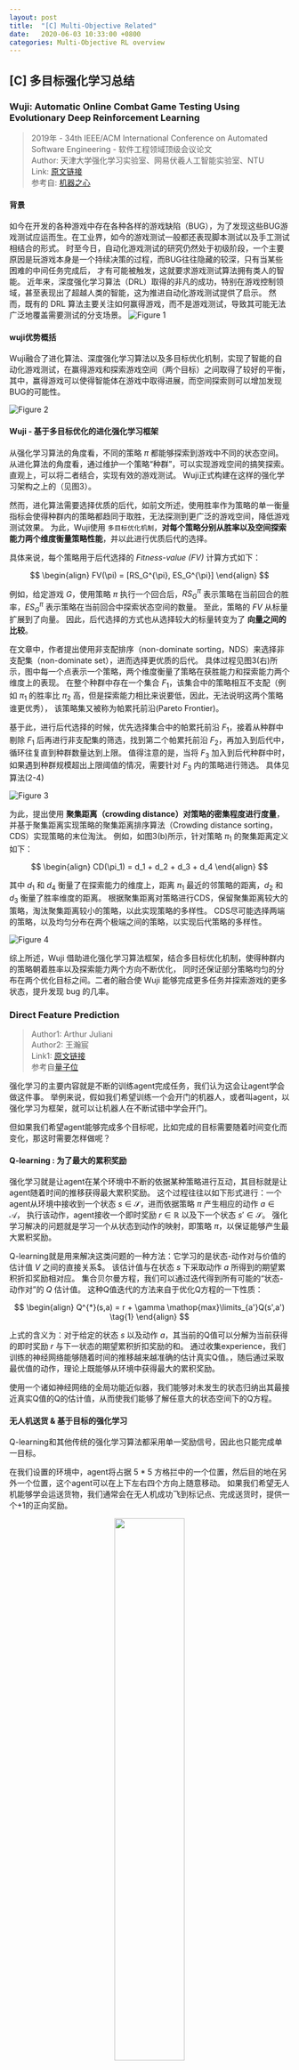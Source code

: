 ```yaml
---
layout: post
title:  "[C] Multi-Objective Related"
date:   2020-06-03 10:33:00 +0800
categories: Multi-Objective RL overview
---
```


## [C] 多目标强化学习总结
### Wuji: Automatic Online Combat Game Testing Using Evolutionary Deep Reinforcement Learning
> 2019年 - 34th IEEE/ACM International Conference on Automated Software Engineering - 软件工程领域顶级会议论文  
> Author: 天津大学强化学习实验室、网易伏羲人工智能实验室、NTU  
> Link: [原文链接](https://yanzzzzz.github.io/files/PID6139619.pdf)  
> 参考自: [机器之心](https://www.jiqizhixin.com/articles/2019-10-22-11)

#### 背景
如今在开发的各种游戏中存在各种各样的游戏缺陷（BUG），为了发现这些BUG游戏测试应运而生。在工业界，如今的游戏测试一般都还表现脚本测试以及手工测试相结合的形式。
时至今日，自动化游戏测试的研究仍然处于初级阶段，一个主要原因是玩游戏本身是一个持续决策的过程，而BUG往往隐藏的较深，只有当某些困难的中间任务完成后，
才有可能被触发，这就要求游戏测试算法拥有类人的智能。
近年来，深度强化学习算法（DRL）取得的非凡的成功，特别在游戏控制领域，甚至表现出了超越人类的智能，这为推进自动化游戏测试提供了启示。
然而，既有的 DRL 算法主要关注如何赢得游戏，而不是游戏测试，导致其可能无法广泛地覆盖需要测试的分支场景。
![Figure 1](../image/Wuji中智能体与环境的交互示意图.png "Wuji中智能体与环境的交互示意图")

#### wuji优势概括
Wuji融合了进化算法、深度强化学习算法以及多目标优化机制，实现了智能的自动化游戏测试，在赢得游戏和探索游戏空间（两个目标）之间取得了较好的平衡，
其中，赢得游戏可以使得智能体在游戏中取得进展，而空间探索则可以增加发现BUG的可能性。

![Figure 2](../image/Wuji结构图.png "Wuji结构图")

#### Wuji - 基于多目标优化的进化强化学习框架
从强化学习算法的角度看，不同的策略 $\pi$ 都能够探索到游戏中不同的状态空间。
从进化算法的角度看，通过维护一个策略“种群”，可以实现游戏空间的搞笑探索。
直观上，可以将二者结合，实现有效的游戏测试。
Wuji正式构建在这样的强化学习架构之上的（见图3）。

然而，进化算法需要选择优质的后代，如前文所述，使用胜率作为策略的单一衡量指标会使得种群内的策略都趋同于取胜，无法探测到更广泛的游戏空间，降低游戏测试效果。
为此，Wuji使用 `多目标优化机制`，**对每个策略分别从胜率以及空间探索能力两个维度衡量策略性能**，并以此进行优质后代的选择。

具体来说，每个策略用于后代选择的 *Fitness-value (FV)* 计算方式如下：

$$
\begin{align}
FV(\pi) = [RS_G^{\pi}, ES_G^{\pi}]
\end{align}
$$

例如，给定游戏 $G$，使用策略 $\pi$ 执行一个回合后，$RS_G^{\pi}$ 表示策略在当前回合的胜率，$ES_G^{\pi}$ 表示策略在当前回合中探索状态空间的数量。
至此，策略的 $FV$ 从标量扩展到了向量。
因此，后代选择的方式也从选择较大的标量转变为了 **向量之间的比较**。

在文章中，作者提出使用非支配排序（non-dominate sorting，NDS）来选择非支配集（non-dominate set），进而选择更优质的后代。
具体过程见图3(右)所示，图中每一个点表示一个策略，两个维度衡量了策略在获胜能力和探索能力两个维度上的表现。
在整个种群中存在一个集合 $F_1$，该集合中的策略相互不支配（例如 $\pi_1$ 的胜率比 $\pi_2$ 高，但是探索能力相比来说要低，因此，无法说明这两个策略谁更优秀），
该策略集又被称为帕累托前沿(Pareto Frontier)。

基于此，进行后代选择的时候，优先选择集合中的帕累托前沿 $F_1$，接着从种群中剔除 $F_1$ 后再进行非支配集的筛选，找到第二个帕累托前沿 $F_2$，再加入到后代中，
循环往复直到种群数量达到上限。
值得注意的是，当将 $F_3$ 加入到后代种群中时，如果遇到种群规模超出上限阈值的情况，需要针对 $F_3$ 内的策略进行筛选。
具体见算法(2-4)

![Figure 3](../image/Wuji算法1.png "Wuji算法1")

为此，提出使用 **聚集距离（crowding distance）对策略的密集程度进行度量**，
并基于聚集距离实现策略的聚集距离排序算法（Crowding distance sorting，CDS）实现策略的末位淘汰。
例如，如图3(b)所示，针对策略 $\pi_1$ 的聚集距离定义如下：

$$
\begin{align}
CD(\pi_1) = d_1 + d_2 + d_3 + d_4
\end{align}
$$

其中 $d_1$ 和 $d_4$ 衡量了在探索能力的维度上，距离 $\pi_1$ 最近的邻策略的距离，$d_2$ 和 $d_3$ 衡量了胜率维度的距离。
根据聚集距离对策略进行CDS，保留聚集距离较大的策略，淘汰聚集距离较小的策略，以此实现策略的多样性。
CDS尽可能选择两端的策略，以及均匀分布在两个极端之间的策略，以实现后代策略的多样性。

![Figure 4](../image/Wuji算法2.png "Wuji算法2")

综上所述，Wuji 借助进化强化学习算法框架，结合多目标优化机制，使得种群内的策略朝着胜率以及探索能力两个方向不断优化，
同时还保证部分策略均匀的分布在两个优化目标之间。二者的融合使 Wuji 能够完成更多任务并探索游戏的更多状态，提升发现 bug 的几率。

### Direct Feature Prediction
> Author1: Arthur Juliani  
> Author2: 王瀚宸  
> Link1: [原文链接](https://arxiv.org/abs/1611.01779)  
> 参考自[量子位](https://mp.weixin.qq.com/s/XHdaoOWBgOWX7SrOemY4jw)

强化学习的主要内容就是不断的训练agent完成任务，我们认为这会让agent学会做这件事。
举例来说，假如我们希望训练一个会开门的机器人，或者叫agent，以强化学习为框架，就可以让机器人在不断试错中学会开门。

但如果我们希望agent能够完成多个目标呢，比如完成的目标需要随着时间变化而变化，那这时需要怎样做呢？

#### Q-learning : 为了最大的累积奖励
强化学习就是让agent在某个环境中不断的依据某种策略进行互动，其目标就是让agent随着时间的推移获得最大累积奖励。
这个过程往往以如下形式进行：一个agent从环境中接收到一个状态 $s \in \mathcal{S}$，进而依据策略 $\pi$ 产生相应的动作 $a \in \mathcal{A}$，
执行该动作，agent接收一个即时奖励 $r \in \mathbb{R}$ 以及下一个状态 $s' \in \mathcal{S}$。
强化学习解决的问题就是学习一个从状态到动作的映射，即策略 $\pi$，以保证能够产生最大累积奖励。

Q-learning就是用来解决这类问题的一种方法：它学习的是状态-动作对与价值的估计值 $V$ 之间的直接关系$。
该估计值与在状态 $s$ 下采取动作 $a$ 所得到的期望累积折扣奖励相对应。
集合贝尔曼方程，我们可以通过迭代得到所有可能的“状态-动作对”的 $Q$ 估计值。
这种Q值迭代的方法来自于优化Q方程的一下性质：

$$
\begin{align}
Q^{*}(s,a) = r + \gamma \mathop{max}\limits_{a'}Q(s',a') \tag{1}
\end{align}
$$

上式的含义为：对于给定的状态 $s$ 以及动作 $a$，其当前的Q值可以分解为当前获得的即时奖励 $r$ 与下一状态的期望累积折扣奖励的和。
通过收集experience，我们训练的神经网络能够随着时间的推移越来越准确的估计真实Q值。，随后通过采取最优值的动作，理论上既能够从环境中获得最大的累积奖励。

使用一个诸如神经网络的全局功能近似器，我们能够对未发生的状态归纳出其最接近真实Q值的Q的估计值，从而使我们能够了解任意大的状态空间下的Q方程。

#### 无人机送货 & 基于目标的强化学习
Q-learning和其他传统的强化学习算法都采用单一奖励信号，因此也只能完成单一目标。

在我们设置的环境中，agent将占据 5 * 5 方格拦中的一个位置，然后目的地在另外一个位置，这个agent可以在上下左右四个方向上随意移动。
如果我们希望无人机能够学会运送货物，我们通常会在无人机成功飞到标记点、完成送货时，提供一个+1的正向奖励。

<div align="center"><img src='../image/无人机送货示意图.png' width="50%" height="50%"></div>

上图展示了我们agent的学习内容和环境，我们将会使用 5 * 5 的RGB网格(共有75种可能)这样一个更简单的形式表示环境。
这会把学习的时间从小时量级降低到分钟量级。
每个training episode中agent可以移动100步，在每个episode开始之前会随机分配agent和目的地的位置。

#### 使用Tensorflow实践Q-learning
一下所示的使用Tensorflow执行Q-learning算法的异步版本，即通过同时运行多个agent来学习策略，这能在加速训练过程中同时增加稳定性。
具体实现过程见：[链接](https://github.com/awjuliani/dfp/blob/master/Async-Q.ipynb)

我们在一台机器上




















